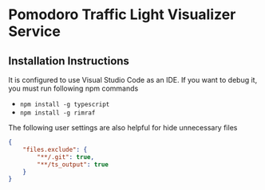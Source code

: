 # Pomodoro Traffic Light Visualizer Service

## Installation Instructions

It is configured to use Visual Studio Code as an IDE.
If you want to debug it, you must run following npm commands
- `npm install -g typescript`
- `npm install -g rimraf`

The following user settings are also helpful for hide unnecessary files
```json
{
    "files.exclude": {
        "**/.git": true,
        "**/ts_output": true
    }
}
```